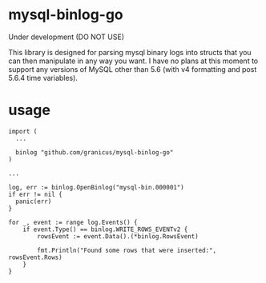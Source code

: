 mysql-binlog-go
===============
Under development (DO NOT USE)

This library is designed for parsing mysql binary logs into structs that you can then manipulate in any way you want. I have no plans at this moment to support any versions of MySQL other than 5.6 (with v4 formatting and post 5.6.4 time variables).

usage
=====

    import (
      ...

      binlog "github.com/granicus/mysql-binlog-go"
    )

    ...

    log, err := binlog.OpenBinlog("mysql-bin.000001")
    if err != nil {
      panic(err)
    }

    for _, event := range log.Events() {
    	if event.Type() == binlog.WRITE_ROWS_EVENTv2 {
    		rowsEvent := event.Data().(*binlog.RowsEvent)

    		fmt.Println("Found some rows that were inserted:", rowsEvent.Rows)
    	}
    }